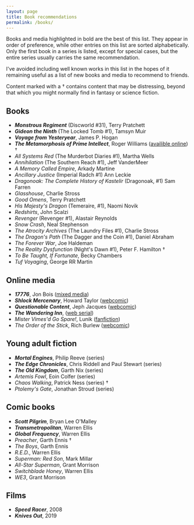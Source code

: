 ```yaml
---
layout: page
title: Book recommendations
permalink: /books/
---
```


Books and media highlighted in bold are the best of this list.
They appear in order of preference, while other entries on this list are sorted alphabetically.
Only the first book in a series is listed, except for special cases, but the entire series usually carries the same recommendation.

I've avoided including well known works in this list in the hopes of it remaining useful as a list of new books and media to recommend to friends.

Content marked with a † contains content that may be distressing, beyond that which you might normally find in fantasy or science fiction.

## Books

- _**Monstrous Regiment**_ (Discworld #31), Terry Pratchett
- _**Gideon the Ninth**_ (The Locked Tomb #1), Tamsyn Muir
- _**Voyage from Yesteryear**_, James P. Hogan
- _**The Metamorphosis of Prime Intellect**_, Roger Williams ([availible online][prime intellect]) †
- _All Systems Red_ (The Murderbot Diaries #1), Martha Wells 
- _Annihilation_ (The Southern Reach #1), Jeff VanderMeer
- _A Memory Called Empire_, Arkady Martine
- _Ancillary Justice_ (Imperial Radch #1) Ann Leckie
- _Dragonoak: The Complete History of Kastelir_ (Dragonoak, #1) Sam Farren
- _Glasshouse_, Charlie Stross
- _Good Omens_, Terry Pratchett
- _His Majesty's Dragon_ (Temeraire, #1), Naomi Novik
- _Redshirts_, John Scalzi
- _Revenger_ (Revenger #1), Alastair Reynolds
- _Snow Crash_, Neal Stephenson
- _The Atrocity Archives_ (The Laundry Files #1), Charlie Stross
- _The Dragon's Path_ (The Dagger and the Coin #1), Daniel Abraham
- _The Forever War_, Joe Haldeman
- _The Reality Dysfunction_ (Night's Dawn #1), Peter F. Hamilton †
- _To Be Taught, If Fortunate_, Becky Chambers
- _Tuf Voyaging_, George RR Martin

## Online media

- _**17776**_, Jon Bois ([mixed media][17776])
- _**Shlock Mercenary**_, Howard Taylor ([webcomic][schlock mercenary])
- _**Questionable Content**_, Jeph Jacques ([webcomic][questionable content])
- _**The Wandering Inn**_, ([web serial][the wandering inn])
- _Mister Vimes'd Go Spare!_, Lunik ([fanfiction][mr vimes'd go spare])
- _The Order of the Stick_, Rich Burlew ([webcomic][order of the stick])

## Young adult fiction

- _**Mortal Engines**_, Philip Reeve (series)
- _**The Edge Chronicles**_, Chris Riddell and Paul Stewart (series)
- _**The Old Kingdom**_, Garth Nix (series)
- _Artemis Fowl_, Eoin Colfer (series)
- _Chaos Walking_, Patrick Ness (series) †
- _Ptolemy's Gate_, Jonathan Stroud (series)

## Comic books

- _**Scott Pilgrim**_, Bryan Lee O'Malley
- _**Transmetropolitan**_, Warren Ellis
- _**Global Frequency**_, Warren Ellis
- _Preacher_, Garth Ennis †
- _The Boys_,  Garth Ennis
- _R.E.D._, Warren Ellis
- _Superman: Red Son_, Mark Millar
- _All-Star Superman_, Grant Morrison
- _Switchblade Honey_, Warren Ellis
- _WE3_, Grant Morrison

## Films

- _**Speed Racer**_, 2008
- _**Knives Out**_, 2019

[methods of rationality]: http://www.fanfiction.net/s/5782108/1/Harry_Potter_and_the_Methods_of_Rationality
[mr vimes'd go spare]: http://archiveofourown.org/works/244534
[order of the stick]: http://www.giantitp.com/Comics.html
[prime intellect]: http://localroger.com/prime-intellect/
[schlock mercenary]: https://www.schlockmercenary.com/
[the wandering inn]: https://wanderinginn.com/
[questionable content]: questionablecontent.net/
[17776]: https://www.sbnation.com/a/17776-football/
